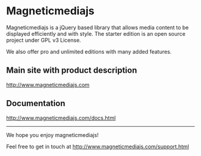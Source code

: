 Magneticmediajs
===============
Magneticmediajs is a jQuery based library that allows media content to be displayed efficiently and with style.
The starter edition is an open source project under GPL v3 License.

We also offer pro and unlimited editions with many added features.

Main site with product description
----------------------------------
http://www.magneticmediajs.com

Documentation
-------------
http://www.magneticmediajs.com/docs.html



----------------------------------
We hope you enjoy magneticmediajs! 

Feel free to get in touch at http://www.magneticmediajs.com/support.html


